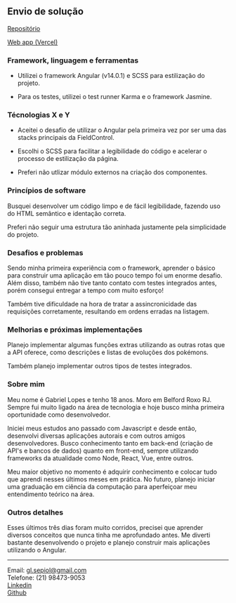 ## Envio de solução

 <a href="https://github.com/C836/Greatdex" target="_blank">Repositório</a>
 
 <a href="https://greatdex.vercel.app/" target="_blank">Web app (Vercel)</a>
 
### Framework, linguagem e ferramentas

- Utilizei o framework Angular (v14.0.1) e SCSS para estilização do projeto.

- Para os testes, utilizei o test runner Karma e o framework Jasmine.

### Técnologias X e Y

- Aceitei o desafio de utilizar o Angular pela primeira vez por ser uma das stacks principais da FieldControl.

- Escolhi o SCSS para facilitar a legibilidade do código e acelerar o processo de estilização da página.

- Preferi não utlizar módulo externos na criação dos componentes.

### Princípios de software

Busquei desenvolver um código limpo e de fácil legibilidade, fazendo uso do HTML semântico e identação correta.

Preferi não seguir uma estrutura tão aninhada justamente pela simplicidade do projeto.

### Desafios e problemas

Sendo minha primeira experiência com o framework, aprender o básico para construir uma aplicação em tão pouco tempo foi um enorme desafio. Além disso, também não tive tanto contato com testes integrados antes, porém consegui entregar a tempo com muito esforço!

Também tive dificuldade na hora de tratar a assincronicidade das requisições corretamente, resultando em ordens erradas na listagem.

### Melhorias e próximas implementações

Planejo implementar algumas funções extras utilizando as outras rotas que a API oferece, como descrições e listas de evoluções dos pokémons. 

Também planejo implementar outros tipos de testes integrados.

### Sobre mim

Meu nome é Gabriel Lopes e tenho 18 anos. Moro em Belford Roxo RJ. Sempre fui muito ligado na área de tecnologia e hoje busco minha primeira oportunidade como desenvolvedor. 

Iniciei meus estudos ano passado com Javascript e desde então, desenvolvi diversas aplicações autorais e com outros amigos desenvolvedores. Busco conhecimento tanto em back-end (criação de API's e bancos de dados) quanto em front-end, sempre utilizando frameworks da atualidade como Node, React, Vue, entre outros. 

Meu maior objetivo no momento é adquirir conhecimento e colocar tudo que aprendi nesses últimos meses em prática. No futuro, planejo iniciar uma graduação em ciência da computação para aperfeiçoar meu entendimento teórico na área.

### Outros detalhes

Esses últimos três dias foram muito corridos, precisei que aprender diversos conceitos que nunca tinha me aprofundado antes. Me diverti bastante desenvolvendo o projeto e planejo construir mais aplicações utilizando o Angular.

---

Email: gl.sepiol@gmail.com</br>
Telefone: (21) 98473-9053</br>
[Linkedin](https://www.linkedin.com/in/gabriel-lopes8/)</br>
[Github](https://github.com/C836)